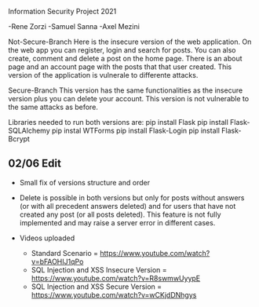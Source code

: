 Information Security Project 2021

-Rene Zorzi
-Samuel Sanna
-Axel Mezini

Not-Secure-Branch
Here is the insecure version of the web application. On the web app you can register, login and search for posts. 
You can also create, comment and delete a post on the home page. There is an about page and an account page with the posts that that user created.
This version of the application is vulnerale to differente attacks.

Secure-Branch
This version has the same functionalities as the insecure version plus you can delete your account. This version is not vulnerable to the same attacks as before.

Libraries needed to run both versions are:
pip install Flask
pip install Flask-SQLAlchemy
pip instal WTForms
pip install Flask-Login
pip install Flask-Bcrypt


## 02/06 Edit
- Small fix of versions structure and order
- Delete is possible in both versions but only for posts without answers (or with all precedent answers deleted) and for users that have not created any post (or all posts deleted). This feature is not fully implemented and may raise a server error in different cases.

- Videos uploaded
  - Standard Scenario = https://www.youtube.com/watch?v=bFAOHIJ1qPo
  - SQL Injection and XSS Insecure Version = https://www.youtube.com/watch?v=R8swmwUyypE
  - SQL Injection and XSS Secure Version = https://www.youtube.com/watch?v=wCKjdDNhgys


